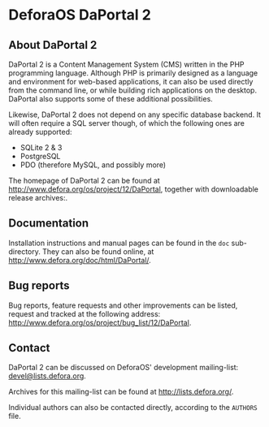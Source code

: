 DeforaOS DaPortal 2
===================

About DaPortal 2
----------------

DaPortal 2 is a Content Management System (CMS) written in the PHP programming
language. Although PHP is primarily designed as a language and environment for
web-based applications, it can also be used directly from the command line, or
while building rich applications on the desktop. DaPortal also supports some of
these additional possibilities.

Likewise, DaPortal 2 does not depend on any specific database backend. It will
often require a SQL server though, of which the following ones are already
supported:

 * SQLite 2 & 3
 * PostgreSQL
 * PDO (therefore MySQL, and possibly more)

The homepage of DaPortal 2 can be found at
<http://www.defora.org/os/project/12/DaPortal>, together with downloadable
release archives:.


Documentation
-------------

Installation instructions and manual pages can be found in the `doc`
sub-directory. They can also be found online, at
<http://www.defora.org/doc/html/DaPortal/>.


Bug reports
-----------

Bug reports, feature requests and other improvements can be listed, request and
tracked at the following address:
<http://www.defora.org/os/project/bug_list/12/DaPortal>.


Contact
-------

DaPortal 2 can be discussed on DeforaOS' development mailing-list:
[devel@lists.defora.org](mailto:minimalist@lists.defora.org?subject=subscribe+devel).

Archives for this mailing-list can be found at <http://lists.defora.org/>.

Individual authors can also be contacted directly, according to the `AUTHORS`
file.
